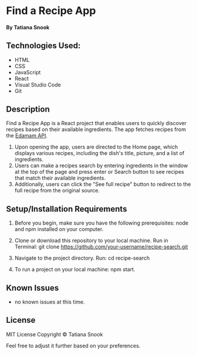 # Find a Recipe App

#### By Tatiana Snook

## Technologies Used:
* HTML
* CSS
* JavaScript
* React
* Visual Studio Code
* Git

## Description
Find a Recipe App is a React project that enables users to quickly discover recipes based on their available ingredients. The app fetches recipes from the [Edamam API](https://www.edamam.com/).

1. Upon opening the app, users are directed to the Home page, which displays various recipes, including the dish's title, picture, and a list of ingredients.
2. Users can make a recipes search by entering  ingredients in the window at the top of the page and press enter or Search button to see recipes that match their available ingredients.
3. Additionally, users can click the "See full recipe" button to redirect to the full recipe from the original source.

## Setup/Installation Requirements
1.  Before you begin, make sure you have the following prerequisites: node and npm installed on your computer.

2. Clone or download this repository to your local machine. Run in Terminal: git clone https://github.com/your-username/recipe-search.git 

3. Navigate to the project directory. Run: cd recipe-search

4. To run a project on your local machine: npm start. 

## Known Issues

* no known issues at this time.

## License

MIT License Copyright © Tatiana Snook

Feel free to adjust it further based on your preferences.